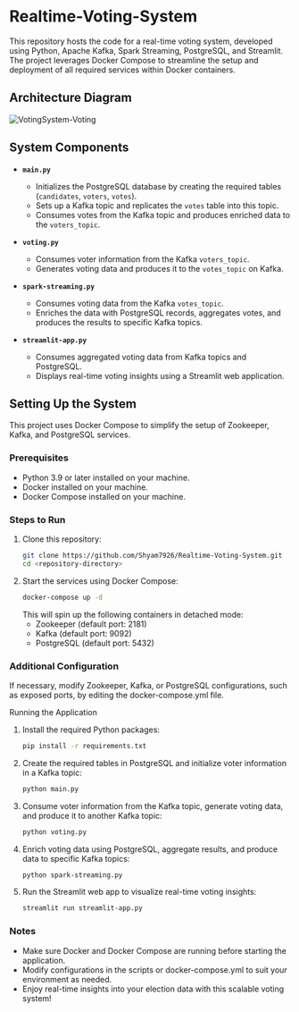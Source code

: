 # Realtime-Voting-System
This repository hosts the code for a real-time voting system, developed using Python, Apache Kafka, Spark Streaming, PostgreSQL, and Streamlit. The project leverages Docker Compose to streamline the setup and deployment of all required services within Docker containers.

## Architecture Diagram
![VotingSystem-Voting](https://github.com/user-attachments/assets/35deaf0b-a41e-48a7-8387-d300bc7f0617)

## System Components

- **`main.py`**  
  - Initializes the PostgreSQL database by creating the required tables (`candidates`, `voters`, `votes`).
  - Sets up a Kafka topic and replicates the `votes` table into this topic.
  - Consumes votes from the Kafka topic and produces enriched data to the `voters_topic`.

- **`voting.py`**  
  - Consumes voter information from the Kafka `voters_topic`.
  - Generates voting data and produces it to the `votes_topic` on Kafka.

- **`spark-streaming.py`**  
  - Consumes voting data from the Kafka `votes_topic`.
  - Enriches the data with PostgreSQL records, aggregates votes, and produces the results to specific Kafka topics.

- **`streamlit-app.py`**  
  - Consumes aggregated voting data from Kafka topics and PostgreSQL.
  - Displays real-time voting insights using a Streamlit web application.

## Setting Up the System

This project uses Docker Compose to simplify the setup of Zookeeper, Kafka, and PostgreSQL services.

### Prerequisites

- Python 3.9 or later installed on your machine.
- Docker installed on your machine.
- Docker Compose installed on your machine.

### Steps to Run

1. Clone this repository:
   ```bash
   git clone https://github.com/Shyam7926/Realtime-Voting-System.git
   cd <repository-directory>
   ```
2. Start the services using Docker Compose:
    ```bash
    docker-compose up -d
    ```
    This will spin up the following containers in detached mode:
    - Zookeeper (default port: 2181)
    - Kafka (default port: 9092)
    - PostgreSQL (default port: 5432)
  
### Additional Configuration
If necessary, modify Zookeeper, Kafka, or PostgreSQL configurations, such as exposed ports, by editing the docker-compose.yml file.

Running the Application

1. Install the required Python packages:
    ```bash
    pip install -r requirements.txt
    ```
2. Create the required tables in PostgreSQL and initialize voter information in a Kafka topic:
    ```bash
    python main.py
    ```
3. Consume voter information from the Kafka topic, generate voting data, and produce it to another Kafka topic:

    ```bash
    python voting.py
    ```
4. Enrich voting data using PostgreSQL, aggregate results, and produce data to specific Kafka topics:

    ```bash
    python spark-streaming.py
    ```
5. Run the Streamlit web app to visualize real-time voting insights:
    ```bash
    streamlit run streamlit-app.py
    ```
### Notes

- Make sure Docker and Docker Compose are running before starting the application.
- Modify configurations in the scripts or docker-compose.yml to suit your environment as needed.
- Enjoy real-time insights into your election data with this scalable voting system!
